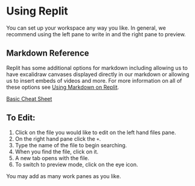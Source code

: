 # Using Replit

You can set up your workspace any way you like. In general, we recommend using
the left pane to write in and the right pane to preview.

## Markdown Reference

Replit has some additional options for markdown including allowing us to have
excalidraw canvases displayed directly in our markdown or allowing us to insert
embeds of videos and more. For more information on all of these options see
[Using Markdown on Replit](https://docs.replit.com/tutorials/replit/markdown).

[Basic Cheat Sheet](https://www.markdownguide.org/cheat-sheet/)

## To Edit:

1. Click on the file you would like to edit on the left hand files pane.
2. On the right hand pane click the `+`.
3. Type the name of the file to begin searching.
4. When you find the file, click on it.
5. A new tab opens with the file.
6. To switch to preview mode, click on the eye icon.

You may add as many work panes as you like.
